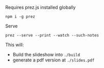 Requires prez.js installed globally

```
npm i -g prez
```

Serve

```
prez --serve --print --watch --such-notes
```

This will:
 - Build the slideshow into `./build`
 - generate a pdf version at `./slides.pdf`
